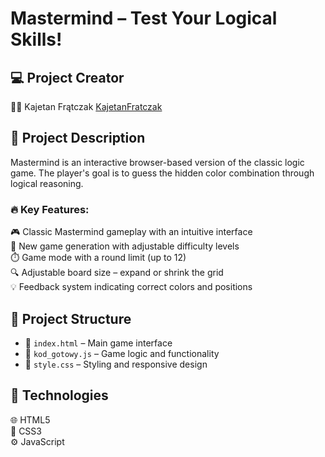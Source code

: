 # Mastermind – Test Your Logical Skills!  

## :computer: Project Creator  

:man_technologist: Kajetan Frątczak [KajetanFratczak](https://github.com/KajetanFratczak)  

## :pushpin: Project Description  
Mastermind is an interactive browser-based version of the classic logic game. The player's goal is to guess the hidden color combination through logical reasoning.  

### :fire: Key Features:  
:video_game: Classic Mastermind gameplay with an intuitive interface  
:repeat: New game generation with adjustable difficulty levels  
:stopwatch: Game mode with a round limit (up to 12)  
:mag: Adjustable board size – expand or shrink the grid  
:bulb: Feedback system indicating correct colors and positions  

## :file_folder: Project Structure  
- :page_facing_up: `index.html` – Main game interface  
- :scroll: `kod_gotowy.js` – Game logic and functionality  
- :art: `style.css` – Styling and responsive design  

## :rocket: Technologies  
:globe_with_meridians: HTML5  
:art: CSS3  
:gear: JavaScript  
